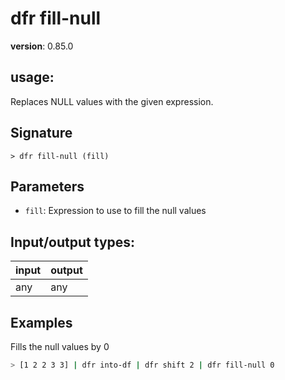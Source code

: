# dfr fill-null

**version**: 0.85.0

## **usage**:

Replaces NULL values with the given expression.

## Signature

`> dfr fill-null (fill)`

## Parameters

- `fill`: Expression to use to fill the null values

## Input/output types:

| input | output |
| ----- | ------ |
| any   | any    |

## Examples

Fills the null values by 0

```bash
> [1 2 2 3 3] | dfr into-df | dfr shift 2 | dfr fill-null 0
```
